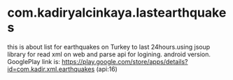 # com.kadiryalcinkaya.lastearthquakes
this is about list for earthquakes on Turkey to last 24hours.using jsoup library for read xml on web and parse api for logining.
android version.
GooglePlay link is: https://play.google.com/store/apps/details?id=com.kadir.xml.earthquakes (api:16)
